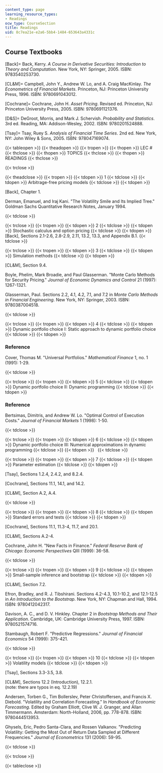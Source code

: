 ```yaml
---
content_type: page
learning_resource_types:
- Readings
ocw_type: CourseSection
title: Readings
uid: 8c7ea21e-e2a6-5bb4-1484-653643a4331c
---
```


Course Textbooks
----------------

\[Back\]= Back, Kerry. _A Course in Derivative Securities:_ _Introduction to Theory and Computation_. New York, NY: Springer, 2005. ISBN: 9783540253730.

\[CL&M\]= Campbell, John Y., Andrew W. Lo, and A. Craig MacKinlay. _The Econometrics of Financial Markets_. Princeton, NJ: Princeton University Press, 1996. ISBN: 9780691043012.

\[Cochrane\]= Cochrane, John H. _Asset Pricing_. Revised ed. Princeton, NJ: Princeton University Press, 2005. ISBN: 9780691121376.

\[D&S\]= DeGroot, Morris, and Mark J. Schervish. _Probability and Statistics_. 3rd ed. Reading, MA: Addison-Wesley, 2002. ISBN: 9780201524888.

\[Tsay\]= Tsay, Ruey S. _Analysis of Financial Time Series_. 2nd ed. New York, NY: John Wiley & Sons, 2005. ISBN: 978047169074.

{{< tableopen >}}
{{< theadopen >}}
{{< tropen >}}
{{< thopen >}}
LEC #
{{< thclose >}}
{{< thopen >}}
TOPICS
{{< thclose >}}
{{< thopen >}}
READINGS
{{< thclose >}}

{{< trclose >}}

{{< theadclose >}}
{{< tropen >}}
{{< tdopen >}}
1
{{< tdclose >}}
{{< tdopen >}}
Arbitrage-free pricing models
{{< tdclose >}}
{{< tdopen >}}


\[Back\], Chapter 1.

Derman, Emanuel, and Iraj Kani. "The Volatility Smile and Its Implied Tree." Goldman Sachs Quantitative Research Notes, January 1994.


{{< tdclose >}}

{{< trclose >}}
{{< tropen >}}
{{< tdopen >}}
2
{{< tdclose >}}
{{< tdopen >}}
Stochastic calculus and option pricing
{{< tdclose >}}
{{< tdopen >}}
\[Back\], Sections 2.1-2.6, 2.8-2.9, 2.11, 13.2, 13.3, and Appendix B.1.
{{< tdclose >}}

{{< trclose >}}
{{< tropen >}}
{{< tdopen >}}
3
{{< tdclose >}}
{{< tdopen >}}
Simulation methods
{{< tdclose >}}
{{< tdopen >}}


\[CL&M\], Section 9.4.

Boyle, Phelim, Mark Broadie, and Paul Glasserman. "Monte Carlo Methods for Security Pricing." _Journal of Economic Dynamics and Control_ 21 (1997): 1267-1321.

Glasserman, Paul. Sections 2.2, 4.1, 4.2, 7.1, and 7.2 in _Monte Carlo Methods in Financial Engineering_. New York, NY: Springer, 2003. ISBN: 9780387004518.


{{< tdclose >}}

{{< trclose >}}
{{< tropen >}}
{{< tdopen >}}
4
{{< tdclose >}}
{{< tdopen >}}
Dynamic portfolio choice I: Static approach to dynamic portfolio choice
{{< tdclose >}}
{{< tdopen >}}


### Reference

Cover, Thomas M. "Universal Portfolios." _Mathematical Finance_ 1, no. 1 (1991): 1-29.


{{< tdclose >}}

{{< trclose >}}
{{< tropen >}}
{{< tdopen >}}
5
{{< tdclose >}}
{{< tdopen >}}
Dynamic portfolio choice II: Dynamic programming
{{< tdclose >}}
{{< tdopen >}}


### Reference

Bertsimas, Dimitris, and Andrew W. Lo. "Optimal Control of Execution Costs." _Journal of Financial Markets_ 1 (1998): 1-50.


{{< tdclose >}}

{{< trclose >}}
{{< tropen >}}
{{< tdopen >}}
6
{{< tdclose >}}
{{< tdopen >}}
Dynamic portfolio choice III: Numerical approximations in dynamic programming
{{< tdclose >}}
{{< tdopen >}}
 
{{< tdclose >}}

{{< trclose >}}
{{< tropen >}}
{{< tdopen >}}
7
{{< tdclose >}}
{{< tdopen >}}
Parameter estimation
{{< tdclose >}}
{{< tdopen >}}


\[Tsay\], Sections 1.2.4, 2.4.2, and 8.2.4.

\[Cochrane\], Sections 11.1, 14.1, and 14.2.

\[CL&M\], Section A.2, A.4.


{{< tdclose >}}

{{< trclose >}}
{{< tropen >}}
{{< tdopen >}}
8
{{< tdclose >}}
{{< tdopen >}}
Standard errors and tests
{{< tdclose >}}
{{< tdopen >}}


\[Cochrane\], Sections 11.1, 11.3-4, 11.7, and 20.1.

\[CL&M\], Sections A.2-4.

Cochrane, John H. "New Facts in Finance." _Federal Reserve Bank of Chicago: Economic Perspectives_ QIII (1999): 36-58.


{{< tdclose >}}

{{< trclose >}}
{{< tropen >}}
{{< tdopen >}}
9
{{< tdclose >}}
{{< tdopen >}}
Small-sample inference and bootstrap
{{< tdclose >}}
{{< tdopen >}}


\[CL&M\], Section 7.2.

Efron, Bradley, and R. J. Tibshirani. Sections 4.2-4.3, 10.1-10.2, and 12.1-12.5 in _An Introduction to the Bootstrap_. New York, NY: Chapman and Hall, 1994. ISBN: 9780412042317.

Davison, A. C., and D. V. Hinkley. Chapter 2 in _Bootstrap Methods and Their Application_. Cambridge, UK: Cambridge University Press, 1997. ISBN: 9780521574716.

Stambaugh, Robert F. "Predictive Regressions." _Journal of Financial Economics_ 54 (1999): 375-421.


{{< tdclose >}}

{{< trclose >}}
{{< tropen >}}
{{< tdopen >}}
10
{{< tdclose >}}
{{< tdopen >}}
Volatility models
{{< tdclose >}}
{{< tdopen >}}


\[Tsay\], Sections 3.3-3.5, 3.8.

\[CL&M\], Sections 12.2 (Introduction), 12.2.1.  
(note: there are typos in eq. 12.2.19)

Andersen, Torben G., Tim Bollerslev, Peter Christoffersen, and Francis X. Diebold. "Volatility and Correlation Forecasting." In _Handbook of Economic Forecasting_. Edited by Graham Elliott, Clive W. J. Granger, and Allan Timmermann. Amsterdam: North-Holland, 2006, pp. 778-878. ISBN: 9780444513953.

Ghysels, Eric, Pedro Santa-Clara, and Rossen Valkanov. "Predicting Volatility: Getting the Most Out of Return Data Sampled at Different Frequencies." _Journal of Econometrics_ 131 (2006): 59-95.


{{< tdclose >}}

{{< trclose >}}

{{< tableclose >}}